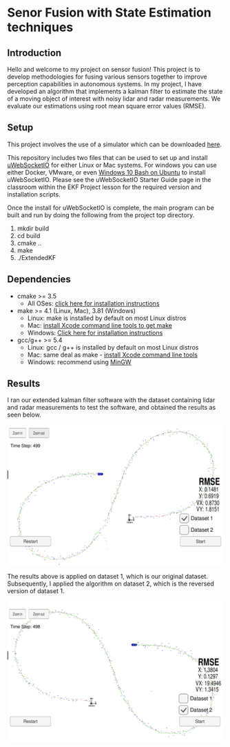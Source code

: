 # Senor Fusion with State Estimation techniques

[//]: # (Image References)

[image1]: ./sensor-fusion-using-ekf/data/dataset_1_results.png "Dataset 1 Results"
[image2]: ./sensor-fusion-using-ekf/data/dataset_2_results.png "Dataset 2 Results"

## Introduction

Hello and welcome to my project on sensor fusion! This project is to develop methodologies for fusing various sensors together to improve perception capabilities in autonomous systems. In my project, I have developed an algorithm that implements a kalman filter to estimate the state of a moving object of interest with noisy lidar and radar measurements. We evaluate our estimations using root mean square error values (RMSE).


## Setup

This project involves the use of a simulator which can be downloaded [here](https://github.com/udacity/self-driving-car-sim/releases).

This repository includes two files that can be used to set up and install [uWebSocketIO](https://github.com/uWebSockets/uWebSockets) for either Linux or Mac systems. For windows you can use either Docker, VMware, or even [Windows 10 Bash on Ubuntu](https://www.howtogeek.com/249966/how-to-install-and-use-the-linux-bash-shell-on-windows-10/) to install uWebSocketIO. Please see the uWebSocketIO Starter Guide page in the classroom within the EKF Project lesson for the required version and installation scripts.

Once the install for uWebSocketIO is complete, the main program can be built and run by doing the following from the project top directory.

1. mkdir build
2. cd build
3. cmake ..
4. make
5. ./ExtendedKF


## Dependencies

* cmake >= 3.5
  * All OSes: [click here for installation instructions](https://cmake.org/install/)
* make >= 4.1 (Linux, Mac), 3.81 (Windows)
  * Linux: make is installed by default on most Linux distros
  * Mac: [install Xcode command line tools to get make](https://developer.apple.com/xcode/features/)
  * Windows: [Click here for installation instructions](http://gnuwin32.sourceforge.net/packages/make.htm)
* gcc/g++ >= 5.4
  * Linux: gcc / g++ is installed by default on most Linux distros
  * Mac: same deal as make - [install Xcode command line tools](https://developer.apple.com/xcode/features/)
  * Windows: recommend using [MinGW](http://www.mingw.org/)


## Results

I ran our extended kalman filter software with the dataset containing lidar and radar measurements to test the software, and obtained the results as seen below.

![image1][image1]

The results above is applied on dataset 1, which is our original dataset. Subsequently, I applied the algorithm on dataset 2, which is the reversed version of dataset 1.

![image2][image2]